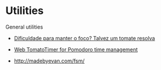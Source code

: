 # Utilities
General utilities

- [Dificuldade para manter o foco? Talvez um tomate resolva](https://drgarcia1986.wordpress.com/2013/03/22/dificuldade-para-manter-o-foco-talvez-um-tomate-resolva/)
- [Web TomatoTimer for Pomodoro time management](https://tomato-timer.com/)

- http://madebyevan.com/fsm/
